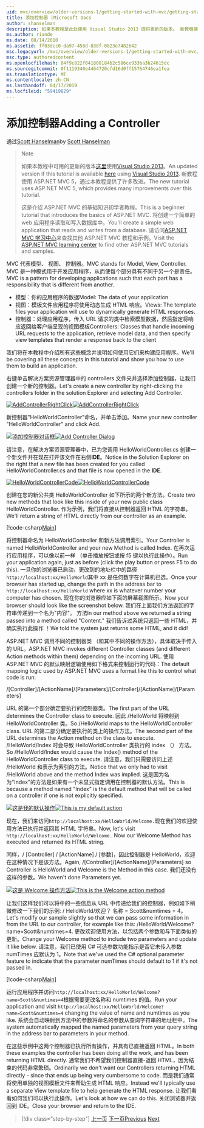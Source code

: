 ```yaml
---
uid: mvc/overview/older-versions-1/getting-started-with-mvc/getting-started-with-mvc-part2
title: 添加控制器 |Microsoft Docs
author: shanselman
description: 如果本教程是此处使用 Visual Studio 2013 提供更新的版本。 新教程使用 ASP.NET MVC 5，可获得许多改进通过 t...
ms.author: riande
ms.date: 08/14/2010
ms.assetid: ff03dcc0-da97-458d-838f-0823e7482642
msc.legacyurl: /mvc/overview/older-versions-1/getting-started-with-mvc/getting-started-with-mvc-part2
msc.type: authoredcontent
ms.openlocfilehash: 84f9c822f041808184b2c586ce933ba3b24615dc
ms.sourcegitcommit: 0f1119340e4464720cfd16d0ff15764746ea1fea
ms.translationtype: MT
ms.contentlocale: zh-CN
ms.lasthandoff: 04/17/2019
ms.locfileid: "59419829"
---
```

# <a name="adding-a-controller"></a><span data-ttu-id="e2026-104">添加控制器</span><span class="sxs-lookup"><span data-stu-id="e2026-104">Adding a Controller</span></span>

<span data-ttu-id="e2026-105">通过[Scott Hanselman](https://github.com/shanselman)</span><span class="sxs-lookup"><span data-stu-id="e2026-105">by [Scott Hanselman](https://github.com/shanselman)</span></span>

> > [!NOTE]
> > <span data-ttu-id="e2026-106">如果本教程中可用的更新的版本[这里](../../getting-started/introduction/getting-started.md)使用[Visual Studio 2013](https://my.visualstudio.com/Downloads?q=visual%20studio%202013)。</span><span class="sxs-lookup"><span data-stu-id="e2026-106">An updated version if this tutorial is available [here](../../getting-started/introduction/getting-started.md) using [Visual Studio 2013](https://my.visualstudio.com/Downloads?q=visual%20studio%202013).</span></span> <span data-ttu-id="e2026-107">新教程使用 ASP.NET MVC 5，通过本教程提供了许多改进。</span><span class="sxs-lookup"><span data-stu-id="e2026-107">The new tutorial uses ASP.NET MVC 5, which provides many improvements over this tutorial.</span></span>
>
>
> <span data-ttu-id="e2026-108">这是介绍 ASP.NET MVC 的基础知识初学者教程。</span><span class="sxs-lookup"><span data-stu-id="e2026-108">This is a beginner tutorial that introduces the basics of ASP.NET MVC.</span></span> <span data-ttu-id="e2026-109">将创建一个简单的 web 应用程序读取和写入数据库中。</span><span class="sxs-lookup"><span data-stu-id="e2026-109">You'll create a simple web application that reads and writes from a database.</span></span> <span data-ttu-id="e2026-110">请访问[ASP.NET MVC 学习中心](../../../index.md)来查找其他 ASP.NET MVC 教程和示例。</span><span class="sxs-lookup"><span data-stu-id="e2026-110">Visit the [ASP.NET MVC learning center](../../../index.md) to find other ASP.NET MVC tutorials and samples.</span></span>


<span data-ttu-id="e2026-111">MVC 代表模型、 视图、 控制器。</span><span class="sxs-lookup"><span data-stu-id="e2026-111">MVC stands for Model, View, Controller.</span></span> <span data-ttu-id="e2026-112">MVC 是一种模式用于开发应用程序，从而使每个部分具有不同于另一个是责任。</span><span class="sxs-lookup"><span data-stu-id="e2026-112">MVC is a pattern for developing applications such that each part has a responsibility that is different from another.</span></span>

- <span data-ttu-id="e2026-113">模型：你的应用程序的数据</span><span class="sxs-lookup"><span data-stu-id="e2026-113">Model: The data of your application</span></span>
- <span data-ttu-id="e2026-114">视图：模板文件应用程序将使用动态生成 HTML 响应。</span><span class="sxs-lookup"><span data-stu-id="e2026-114">Views: The template files your application will use to dynamically generate HTML responses.</span></span>
- <span data-ttu-id="e2026-115">控制器：处理应用程序，传入 URL 请求的类中检索模型数据，然后指定将响应返回给客户端呈现的视图模板</span><span class="sxs-lookup"><span data-stu-id="e2026-115">Controllers: Classes that handle incoming URL requests to the application, retrieve model data, and then specify view templates that render a response back to the client</span></span>

<span data-ttu-id="e2026-116">我们将在本教程中介绍所有这些概念并说明如何使用它们来构建应用程序。</span><span class="sxs-lookup"><span data-stu-id="e2026-116">We'll be covering all these concepts in this tutorial and show you how to use them to build an application.</span></span>

<span data-ttu-id="e2026-117">右键单击解决方案资源管理器中的 controllers 文件夹并选择添加控制器，让我们创建一个新的控制器。</span><span class="sxs-lookup"><span data-stu-id="e2026-117">Let's create a new controller by right-clicking the controllers folder in the solution Explorer and selecting Add Controller.</span></span>

<span data-ttu-id="e2026-118">[![AddControllerRightClick](getting-started-with-mvc-part2/_static/image2.png)](getting-started-with-mvc-part2/_static/image1.png)</span><span class="sxs-lookup"><span data-stu-id="e2026-118">[![AddControllerRightClick](getting-started-with-mvc-part2/_static/image2.png)](getting-started-with-mvc-part2/_static/image1.png)</span></span>

<span data-ttu-id="e2026-119">新控制器"HelloWorldController"命名，并单击添加。</span><span class="sxs-lookup"><span data-stu-id="e2026-119">Name your new controller "HelloWorldController" and click Add.</span></span>

<span data-ttu-id="e2026-120">[![添加控制器对话框](getting-started-with-mvc-part2/_static/image4.png)](getting-started-with-mvc-part2/_static/image3.png)</span><span class="sxs-lookup"><span data-stu-id="e2026-120">[![Add Controller Dialog](getting-started-with-mvc-part2/_static/image4.png)](getting-started-with-mvc-part2/_static/image3.png)</span></span>

<span data-ttu-id="e2026-121">请注意，在解决方案资源管理器中，已为您调用 HelloWorldController.cs 创建一个新文件并在现在打开该文件在右侧**IDE**。</span><span class="sxs-lookup"><span data-stu-id="e2026-121">Notice in the Solution Explorer on the right that a new file has been created for you called HelloWorldController.cs and that file is now opened in the **IDE**.</span></span>

<span data-ttu-id="e2026-122">[![HelloWorldControllerCode](getting-started-with-mvc-part2/_static/image6.png)](getting-started-with-mvc-part2/_static/image5.png)</span><span class="sxs-lookup"><span data-stu-id="e2026-122">[![HelloWorldControllerCode](getting-started-with-mvc-part2/_static/image6.png)](getting-started-with-mvc-part2/_static/image5.png)</span></span>

<span data-ttu-id="e2026-123">创建在您的新公共类 HelloWorldController 如下所示的两个新方法。</span><span class="sxs-lookup"><span data-stu-id="e2026-123">Create two new methods that look like this inside of your new public class HelloWorldController.</span></span> <span data-ttu-id="e2026-124">作为示例，我们将直接从控制器返回 HTML 的字符串。</span><span class="sxs-lookup"><span data-stu-id="e2026-124">We'll return a string of HTML directly from our controller as an example.</span></span>

[!code-csharp[Main](getting-started-with-mvc-part2/samples/sample1.cs)]

<span data-ttu-id="e2026-125">将控制器命名为 HelloWorldController 和新方法调用索引。</span><span class="sxs-lookup"><span data-stu-id="e2026-125">Your Controller is named HelloWorldController and your new Method is called Index.</span></span> <span data-ttu-id="e2026-126">在再次运行应用程序，可以像以前一样 （单击播放按钮或按 f5 键以执行此操作）。</span><span class="sxs-lookup"><span data-stu-id="e2026-126">Run your application again, just as before (click the play button or press F5 to do this).</span></span> <span data-ttu-id="e2026-127">一旦你的浏览器已启动，更改到的地址栏中的路径`http://localhost:xx/HelloWorld`其中 xx 是任何数字在计算机已选。</span><span class="sxs-lookup"><span data-stu-id="e2026-127">Once your browser has started up, change the path in the address bar to `http://localhost:xx/HelloWorld` where xx is whatever number your computer has chosen.</span></span> <span data-ttu-id="e2026-128">现在你的浏览器应如下面的屏幕截图所示。</span><span class="sxs-lookup"><span data-stu-id="e2026-128">Now your browser should look like the screenshot below.</span></span> <span data-ttu-id="e2026-129">我们在上面我们方法返回的字符串传递到一个名为"内容"。 方法</span><span class="sxs-lookup"><span data-stu-id="e2026-129">In our method above we returned a string passed into a method called "Content."</span></span> <span data-ttu-id="e2026-130">我们告诉过系统只返回一些 HTML，并确实执行此操作 ！</span><span class="sxs-lookup"><span data-stu-id="e2026-130">We told the system just returns some HTML, and it did!</span></span>

<span data-ttu-id="e2026-131">ASP.NET MVC 调用不同的控制器类 （和其中不同的操作方法），具体取决于传入的 URL。</span><span class="sxs-lookup"><span data-stu-id="e2026-131">ASP.NET MVC invokes different Controller classes (and different Action methods within them) depending on the incoming URL.</span></span> <span data-ttu-id="e2026-132">使用 ASP.NET MVC 的默认映射逻辑使用如下格式来控制运行的代码：</span><span class="sxs-lookup"><span data-stu-id="e2026-132">The default mapping logic used by ASP.NET MVC uses a format like this to control what code is run:</span></span>

<span data-ttu-id="e2026-133">/[Controller]/[ActionName]/[Parameters]</span><span class="sxs-lookup"><span data-stu-id="e2026-133">/[Controller]/[ActionName]/[Parameters]</span></span>

<span data-ttu-id="e2026-134">URL 的第一个部分确定要执行的控制器类。</span><span class="sxs-lookup"><span data-stu-id="e2026-134">The first part of the URL determines the Controller class to execute.</span></span> <span data-ttu-id="e2026-135">因此 /HelloWorld 将映射到 HelloWorldController 类。</span><span class="sxs-lookup"><span data-stu-id="e2026-135">So /HelloWorld maps to the HelloWorldController class.</span></span> <span data-ttu-id="e2026-136">URL 的第二部分确定要执行的类上的操作方法。</span><span class="sxs-lookup"><span data-stu-id="e2026-136">The second part of the URL determines the Action method on the class to execute.</span></span> <span data-ttu-id="e2026-137">/HelloWorld/Index 时会导致 HelloWorldController 类执行的 index （） 方法。</span><span class="sxs-lookup"><span data-stu-id="e2026-137">So /HelloWorld/Index would cause the Index() method of the HelloWorldController class to execute.</span></span> <span data-ttu-id="e2026-138">请注意，我们只需要访问上述 /HelloWorld 和表示为索引的方法。</span><span class="sxs-lookup"><span data-stu-id="e2026-138">Notice that we only had to visit /HelloWorld above and the method Index was implied.</span></span> <span data-ttu-id="e2026-139">这是因为名为"Index"的方法是如果有一个未显式指定调用在控制器的默认方法。</span><span class="sxs-lookup"><span data-stu-id="e2026-139">This is because a method named "Index" is the default method that will be called on a controller if one is not explicitly specified.</span></span>

<span data-ttu-id="e2026-140">[![这是我的默认操作](getting-started-with-mvc-part2/_static/image8.png)](getting-started-with-mvc-part2/_static/image7.png)</span><span class="sxs-lookup"><span data-stu-id="e2026-140">[![This is my default action](getting-started-with-mvc-part2/_static/image8.png)](getting-started-with-mvc-part2/_static/image7.png)</span></span>

<span data-ttu-id="e2026-141">现在，我们来访问`http://localhost:xx/HelloWorld/Welcome.`现在我们的欢迎使用方法已执行并返回其 HTML 字符串。</span><span class="sxs-lookup"><span data-stu-id="e2026-141">Now, let's visit `http://localhost:xx/HelloWorld/Welcome.` Now our Welcome Method has executed and returned its HTML string.</span></span>

<span data-ttu-id="e2026-142">同样，/ [Controller] / [ActionName] / [参数]，因此控制器是 HelloWorld，欢迎在这种情况下是该方法。</span><span class="sxs-lookup"><span data-stu-id="e2026-142">Again, /[Controller]/[ActionName]/[Parameters] so Controller is HelloWorld and Welcome is the Method in this case.</span></span> <span data-ttu-id="e2026-143">我们还没有这样的参数。</span><span class="sxs-lookup"><span data-stu-id="e2026-143">We haven't done Parameters yet.</span></span>

<span data-ttu-id="e2026-144">[![这是 Welcome 操作方法](getting-started-with-mvc-part2/_static/image10.png)](getting-started-with-mvc-part2/_static/image9.png)</span><span class="sxs-lookup"><span data-stu-id="e2026-144">[![This is the Welcome action method](getting-started-with-mvc-part2/_static/image10.png)](getting-started-with-mvc-part2/_static/image9.png)</span></span>

<span data-ttu-id="e2026-145">让我们这样我们可以将中的一些信息从 URL 中传递给我们的控制器，例如如下稍微修改一下我们的示例: / HelloWorld/欢迎？ 名称 = Scott&amp;numtimes = 4。</span><span class="sxs-lookup"><span data-stu-id="e2026-145">Let's modify our sample slightly so that we can pass some information in from the URL to our controller, for example like this: /HelloWorld/Welcome?name=Scott&amp;numtimes=4.</span></span> <span data-ttu-id="e2026-146">更改欢迎使用方法，以包括两个参数和与下面类似的更新。</span><span class="sxs-lookup"><span data-stu-id="e2026-146">Change your Welcome method to include two parameters and update it like below.</span></span> <span data-ttu-id="e2026-147">请注意，我们已使用 C# 可选参数功能指示是否它未传入参数 numTimes 应默认为 1。</span><span class="sxs-lookup"><span data-stu-id="e2026-147">Note that we've used the C# optional parameter feature to indicate that the parameter numTimes should default to 1 if it's not passed in.</span></span>

[!code-csharp[Main](getting-started-with-mvc-part2/samples/sample2.cs)]

<span data-ttu-id="e2026-148">运行应用程序并访问`http://localhost:xx/HelloWorld/Welcome?name=Scott&numtimes=4`根据需要更改名称和 numtimes 的值。</span><span class="sxs-lookup"><span data-stu-id="e2026-148">Run your application and visit `http://localhost:xx/HelloWorld/Welcome?name=Scott&numtimes=4` changing the value of name and numtimes as you like.</span></span> <span data-ttu-id="e2026-149">系统会自动映射到方法中的参数将命名的参数从查询字符串的地址栏中。</span><span class="sxs-lookup"><span data-stu-id="e2026-149">The system automatically mapped the named parameters from your query string in the address bar to parameters in your method.</span></span>

<span data-ttu-id="e2026-150">在这些示例中这两个控制器已执行所有操作，并具有已直接返回 HTML。</span><span class="sxs-lookup"><span data-stu-id="e2026-150">In both these examples the controller has been doing all the work, and has been returning HTML directly.</span></span> <span data-ttu-id="e2026-151">通常我们不希望我们控制器直接-返回 HTML，因为结束的代码非常繁琐。</span><span class="sxs-lookup"><span data-stu-id="e2026-151">Ordinarily we don't want our Controllers returning HTML directly - since that ends up being very cumbersome to code.</span></span> <span data-ttu-id="e2026-152">而是我们通常将使用单独的视图模板文件来帮助生成 HTML 响应。</span><span class="sxs-lookup"><span data-stu-id="e2026-152">Instead we'll typically use a separate View template file to help generate the HTML response.</span></span> <span data-ttu-id="e2026-153">让我们看看如何我们可以执行此操作。</span><span class="sxs-lookup"><span data-stu-id="e2026-153">Let's look at how we can do this.</span></span> <span data-ttu-id="e2026-154">关闭浏览器并返回到 IDE。</span><span class="sxs-lookup"><span data-stu-id="e2026-154">Close your browser and return to the IDE.</span></span>

> [!div class="step-by-step"]
> <span data-ttu-id="e2026-155">[上一页](getting-started-with-mvc-part1.md)
> [下一页](getting-started-with-mvc-part3.md)</span><span class="sxs-lookup"><span data-stu-id="e2026-155">[Previous](getting-started-with-mvc-part1.md)
[Next](getting-started-with-mvc-part3.md)</span></span>
